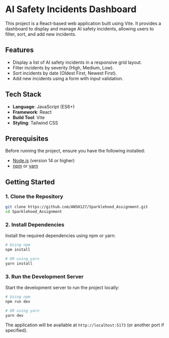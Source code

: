 # AI Safety Incidents Dashboard

This project is a React-based web application built using Vite. It provides a dashboard to display and manage AI safety incidents, allowing users to filter, sort, and add new incidents.

## Features
- Display a list of AI safety incidents in a responsive grid layout.
- Filter incidents by severity (High, Medium, Low).
- Sort incidents by date (Oldest First, Newest First).
- Add new incidents using a form with input validation.

## Tech Stack
- **Language**: JavaScript (ES6+)
- **Framework**: React
- **Build Tool**: Vite
- **Styling**: Tailwind CSS

## Prerequisites
Before running the project, ensure you have the following installed:
- [Node.js](https://nodejs.org/) (version 14 or higher)
- [npm](https://www.npmjs.com/) or [yarn](https://yarnpkg.com/)

## Getting Started

### 1. Clone the Repository
```bash
git clone https://github.com/ANSH127/Sparklehood_Assignment.git
cd Sparklehood_Assignment
```

### 2. Install Dependencies
Install the required dependencies using npm or yarn:
```bash
# Using npm
npm install

# OR using yarn
yarn install
```

### 3. Run the Development Server
Start the development server to run the project locally:
```bash
# Using npm
npm run dev

# OR using yarn
yarn dev
```

The application will be available at `http://localhost:5173` (or another port if specified).

